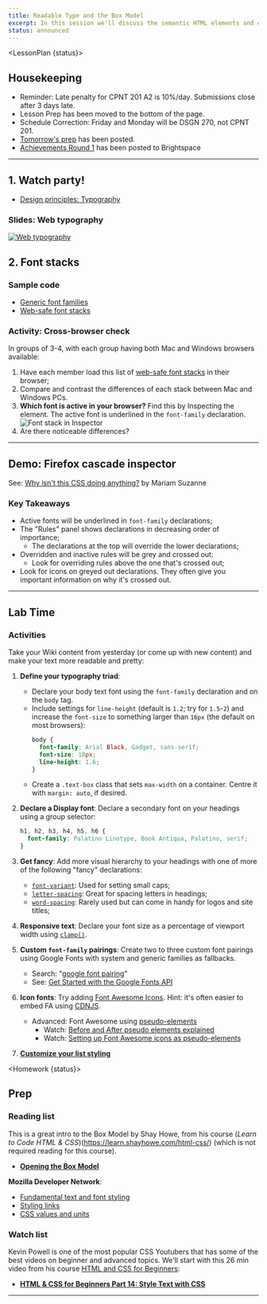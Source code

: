 ```yaml
---
title: Readable Type and the Box Model
excerpt: In this session we'll discuss the semantic HTML elements and common CSS properties for styling text and colours.
status: announced
---
```

<script>
	import Homework from "$lib/components/Homework.svelte";
	import LessonPlan from "$lib/components/LessonPlan.svelte";
	import LabTime from "$lib/components/LabTime.svelte";
</script>

<LessonPlan {status}>

## Housekeeping
- Reminder: Late penalty for CPNT 201 A2 is 10%/day. Submissions close after 3 days late.
- Lesson Prep has been moved to the bottom of the page.
- Schedule Correction: Friday and Monday will be DSGN 270, not CPNT 201.
- [Tomorrow's prep](/courses/cpnt-260/day-4) has been posted.
- [Achievements Round 1](/courses/cpnt-260/assessments/achievements-1) has been posted to Brightspace

---

## 1. Watch party!
- [Design principles: Typography](https://www.youtube.com/watch?v=yom0nogFN3k)

### Slides: Web typography
[![Web typography](/images/slides/web-typography.png)](https://sait-wbdv.github.io/slides/w23/cpnt-260/web-typography.html)

## 2. Font stacks
### Sample code
- [Generic font families](https://codepen.io/browsertherapy/pen/wvzZPqK)
- [Web-safe font stacks](https://codepen.io/browsertherapy/pen/eYNmYQP)

### Activity: Cross-browser check
In groups of 3-4, with each group having both Mac and Windows browsers available:
1. Have each member load this list of [web-safe font stacks](https://codepen.io/browsertherapy/pen/eYNmYQP) in their browser;
2. Compare and contrast the differences of each stack between Mac and Windows PCs.
3. **Which font is active in your browser?** Find this by Inspecting the element. The active font is underlined in the `font-family` declaration.
    ![Font stack in Inspector](/images/tools/font-stack-inspector.png)
4. Are there noticeable differences? 

---

## Demo: Firefox cascade inspector
See: [Why isn't this CSS doing anything?](https://www.youtube.com/watch?v=O3DAm82vIvU) by Mariam Suzanne

### Key Takeaways
- Active fonts will be underlined in `font-family` declarations;
- The "Rules" panel shows declarations in decreasing order of importance;
    - The declarations at the top will override the lower declarations;
- Overridden and inactive rules will be grey and crossed out:
    - Look for overriding rules above the one that's crossed out;
- Look for icons on greyed out declarations. They often give you important information on why it's crossed out.

---

## Lab Time
### Activities
Take your Wiki content from yesterday (or come up with new content) and make your text more readable and pretty:
1. **Define your typography triad**: 
    - Declare your body text font using the `font-family` declaration and on the `body` tag. 
    - Include settings for `line-height` (default is `1.2`; try for `1.5`-`2`) and increase the `font-size` to something larger than `16px` (the default on most browsers):
        ```css
        body {
          font-family: Arial Black, Gadget, sans-serif;
          font-size: 18px;
          line-height: 1.6;
        }
        ```
    - Create a `.text-box` class that sets `max-width` on a container. Centre it with `margin: auto`, if desired.
2. **Declare a Display font**: Declare a secondary font on your headings using a group selector:
    
    ```css
    h1, h2, h3, h4, h5, h6 {
      font-family: Palatino Linotype, Book Antiqua, Palatino, serif;
    }
    ```
3. **Get fancy**: Add more visual hierarchy to your headings with one of more of the following "fancy" declarations:
    - [`font-variant`](https://developer.mozilla.org/en-US/docs/Web/CSS/font-variant): Used for setting small caps;
    - [`letter-spacing`](https://developer.mozilla.org/en-US/docs/Web/CSS/letter-spacing): Great for spacing letters in headings;
    - [`word-spacing`](https://developer.mozilla.org/en-US/docs/Web/CSS/word-spacing): Rarely used but can come in handy for logos and site titles;

4. **Responsive text**: Declare your font size as a percentage of viewport width using [`clamp()`](https://developer.mozilla.org/en-US/docs/Web/CSS/clamp).

5. **Custom `font-family` pairings**: Create two to three custom font pairings using Google Fonts with system and generic families as fallbacks.
    - Search: "[google font pairing](https://www.google.com/search?q=best+google+font+combinations)"
    - See: [Get Started with the Google Fonts API](https://developers.google.com/fonts/docs/getting_started)

6. **Icon fonts**: Try adding [Font Awesome Icons](https://fontawesome.com/how-to-use/on-the-web/referencing-icons/basic-use). Hint: it's often easier to embed FA using [CDNJS](https://cdnjs.com/libraries/font-awesome).
    - Advanced: Font Awesome using [pseudo-elements](https://developer.mozilla.org/en-US/docs/Learn/CSS/Building_blocks/Selectors/Pseudo-classes_and_pseudo-elements) 
        - Watch: [Before and After pseudo elements explained](https://youtu.be/zGiirUiWslI)
        - Watch: [Setting up Font Awesome icons as pseudo-elements](https://youtu.be/lMBa7gLWyO4)
7. **[Customize your list styling](https://css-tricks.com/almanac/properties/l/list-style/)**

</LessonPlan>

<Homework {status}>

## Prep
### Reading list
This is a great intro to the Box Model by Shay Howe, from his course (_Learn to Code HTML & CSS_)(https://learn.shayhowe.com/html-css/) (which is not required reading for this course).
- **[Opening the Box Model](https://learn.shayhowe.com/html-css/opening-the-box-model/)**

**Mozilla Developer Network**: 
- [Fundamental text and font styling](https://developer.mozilla.org/en-US/docs/Learn/CSS/Styling_text/Fundamentals)
- [Styling links](https://developer.mozilla.org/en-US/docs/Learn/CSS/Styling_text/Styling_links)
- [CSS values and units](https://developer.mozilla.org/en-US/docs/Learn/CSS/Building_blocks/Values_and_units)

### Watch list
Kevin Powell is one of the most popular CSS Youtubers that has some of the best videos on beginner and advanced topics. We'll start with this 26 min video from his course [HTML and CSS for Beginners](https://www.youtube.com/playlist?list=PL4-IK0AVhVjM0xE0K2uZRvsM7LkIhsPT-):
- **[HTML & CSS for Beginners Part 14: Style Text with CSS](https://www.youtube.com/watch?v=Elg66-ASVXg)**

</Homework>

---
